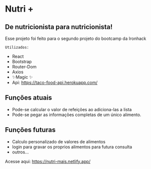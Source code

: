 # Nutri +
## De nutricionista para nutricionista!



Esse projeto foi feito para o segundo projeto do bootcamp da Ironhack

    Utilizados:
- React
- Bootstrap
- Router-Dom
- Axios
-  ✨Magic ✨
- Api: https://taco-food-api.herokuapp.com/
## Funções atuais

- Pode-se calcular o valor de refeições ao adiciona-las a lista
- Pode-se pegar as informações completas de um único alimento.

## Funções futuras
- Calculo personalizado de valores de alimentos
- login para gravar os proprios alimentos para futura consulta
- outros...

Acesse aqui:
https://nutri-mais.netlify.app/
